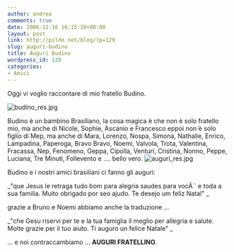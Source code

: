 ```yaml
---
author: andrea
comments: true
date: 2006-12-16 16:15:28+00:00
layout: post
link: http://pilde.net/blog/?p=129
slug: auguri-budino
title: Auguri Budino
wordpress_id: 129
categories:
- Amici
---
```


Oggi vi voglio raccontare di mio fratello Budino.

![budino_res.jpg](http://pilde.net/blog/wp-content/uploads/2006/12/budino_res.jpg)

Budino è un bambino Brasiliano, la cosa magica è che non è solo fratello mio, ma anche di Nicole, Sophie, Ascanio e Francesco eppoi non è solo figlio di Mep, ma anche di Mara, Lorenzo, Nospa, Simona, Nathalie, Enrico, Lampadina, Paperoga, Bravo Bravo, Noemi, Valvola, Trota, Valentina, Fracassa, Nep, Fenomeno, Geppa, Cipolla, Venturi, Cristina, Nonno, Peppe, Luciana, Tre Minuti, Follevento e .... bello vero.
![auguri_res.jpg](http://pilde.net/blog/wp-content/uploads/2006/12/auguri_res.jpg)

Budino e i nostri amici brasiliani ci fanno gli auguri:

_"que Jesus le retraga tudo bom para alegria saudes para vocÃ¨ e toda a sua familia. Muito obrigado por seo ajudo. Te desejo um feliz Natal" _

grazie a Bruno e Noemi abbiamo anche la traduzione ...

_"che Gesu riservi per te e la tua famiglia il meglio per allegria e salute. Molte grazie per il tuo aiuto. Ti auguro un felice Natale" _

... e noi contraccambiamo ... **AUGURI FRATELLINO**.
